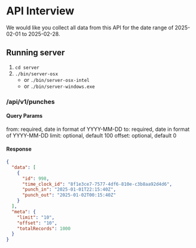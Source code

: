 # API Interview

We would like you collect all data from this API for the date range of 2025-02-01 to 2025-02-28.

## Running server

1. `cd server`
2. `./bin/server-osx`
    - or `./bin/server-osx-intel`
    - or `./bin/server-windows.exe`

### /api/v1/punches

#### Query Params

from: required, date in format of YYYY-MM-DD
to: required, date in format of YYYY-MM-DD
limit: optional, default 100
offset: optional, default 0

#### Response

```json
{
  "data": [
    {
      "id": 998,
      "time_clock_id": "8f1e3ce7-7577-4df6-810e-c3b8aa92d4d6",
      "punch_in": "2025-01-01T22:15:40Z",
      "punch_out": "2025-01-02T00:15:40Z"
    }
  ],
  "meta": {
    "limit": "10",
    "offset": "10",
    "totalRecords": 1000
  }
}
```

